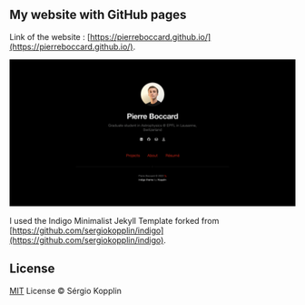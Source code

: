 ## My website with GitHub pages

Link of the website : [https://pierreboccard.github.io/](https://pierreboccard.github.io/).  

![screenshot](/assets/images/screenshot.png)

I used the Indigo Minimalist Jekyll Template forked from [https://github.com/sergiokopplin/indigo](https://github.com/sergiokopplin/indigo).

## License

[MIT](https://kopplin.mit-license.org/) License © Sérgio Kopplin
